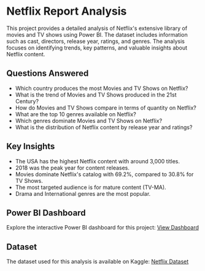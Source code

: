 # Netflix Report Analysis

This project provides a detailed analysis of Netflix's extensive library of movies and TV shows using Power BI. The dataset includes information such as cast, directors, release year, ratings, and genres. The analysis focuses on identifying trends, key patterns, and valuable insights about Netflix content.

## Questions Answered
- Which country produces the most Movies and TV Shows on Netflix?
- What is the trend of Movies and TV Shows produced in the 21st Century?
- How do Movies and TV Shows compare in terms of quantity on Netflix?
- What are the top 10 genres available on Netflix?
- Which genres dominate Movies and TV Shows on Netflix?
- What is the distribution of Netflix content by release year and ratings?

## Key Insights
- The USA has the highest Netflix content with around 3,000 titles.
- 2018 was the peak year for content releases.
- Movies dominate Netflix's catalog with 69.2%, compared to 30.8% for TV Shows.
- The most targeted audience is for mature content (TV-MA).
- Drama and International genres are the most popular.

## Power BI Dashboard
Explore the interactive Power BI dashboard for this project: [View Dashboard](https://app.powerbi.com/groups/me/reports/61352aac-e2d4-46f1-9b10-96e77e2d19a1/ReportSection25456c9650556d112356?experience=power-bi)

## Dataset
The dataset used for this analysis is available on Kaggle: [Netflix Dataset](https://www.kaggle.com/shivamb/netflix-shows)
